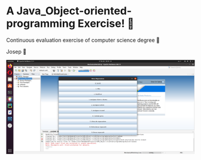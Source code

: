 # A Java_Object-oriented-programming Exercise! :thinking:
Continuous evaluation exercise of computer science degree :hot_face:

Josep :space_invader:

![github logo](/repair_menu.png)
